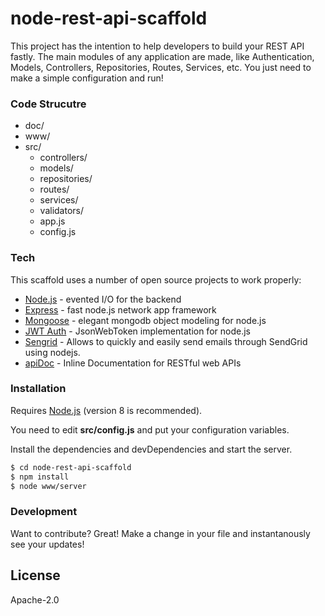 # node-rest-api-scaffold

This project has the intention to help developers to build your REST API fastly. The main modules of any application are made, like Authentication, Models, Controllers, Repositories, Routes, Services, etc. You just need to make a simple configuration and run!

### Code Strucutre

- doc/
- www/
- src/
    - controllers/
    - models/
    - repositories/
    - routes/
    - services/
    - validators/
    - app.js
    - config.js

### Tech

This scaffold uses a number of open source projects to work properly:

* [Node.js](https://nodejs.org/) - evented I/O for the backend
* [Express](http://expressjs.com/) - fast node.js network app framework
* [Mongoose](http://mongoosejs.com/) - elegant mongodb object modeling for node.js
* [JWT Auth](http://mongoosejs.com/) - JsonWebToken implementation for node.js
* [Sengrid](https://sendgrid.com) - Allows to quickly and easily send emails through SendGrid using nodejs.
* [apiDoc](http://apidocjs.com/) - Inline Documentation for RESTful web APIs

### Installation

Requires [Node.js](https://nodejs.org/) (version 8 is recommended).

You need to edit **src/config.js** and put your configuration variables.

Install the dependencies and devDependencies and start the server.

```sh
$ cd node-rest-api-scaffold
$ npm install
$ node www/server
```

### Development

Want to contribute? Great!
Make a change in your file and instantanously see your updates!

License
----

Apache-2.0